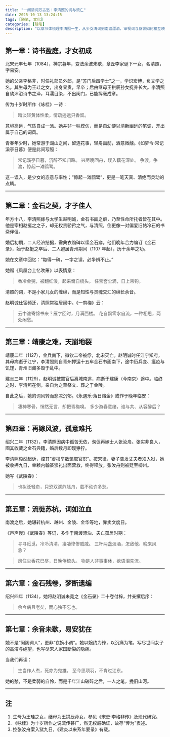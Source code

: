 ```yaml
---
title: "一阕清词万古愁：李清照的词与流亡"
date: 2025-10-13 13:24:15
tags: [随笔, 文化]
categories: [随笔]
description: "以章节体梳理李清照一生，从少女清词到南渡漂泊，审视词与身世如何相互映照。"
---
```


## 第一章：诗书盈庭，才女初成

北宋元丰七年（1084），神宗暮年，变法余波未歇，章丘李家诞下一女，名清照，字易安。

她的父亲李格非，时任礼部员外郎，是“苏门后四学士”之一，学识宏博，负文学之名。其生母为王珪之女，出身显贵，早卒；后由继母王拱辰孙女抚养长大。李清照自幼沐浴诗书之泽，耳濡目染，不出闺门，已能挥毫成章。

传为十岁时所作《咏桂》一诗：

> 暗淡轻黄体性柔，情疏迹远只香留。

意境高远，气质自成一派。她并非一味模仿，而是自幼便以清新幽远的笔调，开出属于自己的词风。

青春年少时，她常游于湖山之间，留连花事，轻舟画舫，酒意微醺。《如梦令·常记溪亭日暮》便是此间写照：

> 常记溪亭日暮，沉醉不知归路。
> 兴尽晚回舟，误入藕花深处。
> 争渡，争渡，惊起一滩鸥鹭。

这一误入，是少女的恣意与率性；“惊起一滩鸥鹭”，更是一笔天真、清绝而灵动的点睛。

---
## 第二章：金石之契，才子佳人

年方十八，李清照嫁与太学生赵明诚，金石书画之癖，乃至性命所托者皆在其中。他是宰相赵挺之之子，却无权贵骄矜之气，与清照，倒更像一对偏爱旧帖冷石的书斋伴侣。

婚后初期，二人经济拮据，需典衣购碑以续金石癖。他们晚年合力编订《金石录》，始于赵挺之卒后、二人避居青州期间（1107 年起），历十余年之功。

她在文章中回忆：“每得一碑，一字之误，必争辨不止。”

她赠《凤凰台上忆吹箫》以表情意：

> 香冷金猊，被翻红浪，起来慵自梳头。
> 任宝奁尘满，日上帘钩。

清照的词，不是小家儿女的缠绵，而是知性与灵魂交汇的绵长余音。

赵明诚仕宦频迁，清照常独居闺中。《一剪梅》云：

> 云中谁寄锦书来？雁字回时，月满西楼。
> 花自飘零水自流，一种相思，两处闲愁。

---
## 第三章：靖康之难，天崩地裂

靖康二年（1127），金兵南下，徽钦二帝被俘，北宋灭亡。赵明诚时任江宁知府，其母病逝于江宁，李清照则自青州押运十五车金石书画南下，途中历兵变、瘟疫与饥馑，青州旧藏多毁于乱中。

建炎三年（1129），赵明诚被罢官后离城南逃，病逝于建康（今南京）途中。临终之时，李清照在侧，亲自为之草祭文、葬之于金陵。

自此之后，她的词风转而悲凉沉郁。《永遇乐·落日熔金》或作于晚年临安：

> 凄神寒骨，悄然无言，却把青梅嗅。
> 多少游春意绪，谁与共、从容醉后？

---
## 第四章：再嫁风波，孤意难托

绍兴二年（1132），李清照因病中孤苦无依，匆促再嫁士人张汝舟。张实非良人，图其收藏之金石典籍，婚后数月即现狰狞。

李清照毅然起诉，控其“虚报举数骗取官职”。按宋律，妻子告发丈夫者须入狱，她被收押九日，幸赖内翰綦崇礼出面营救，终得释放。张汝舟则被贬至柳州。

她写《武陵春》：

> 也拟泛轻舟，只恐双溪舴艋舟，载不动许多愁。

---
## 第五章：流徙苏杭，词如泣血

南渡之后，她辗转杭州、越州、金陵、金华等地，靠卖文度日。

《声声慢》《武陵春》等词，多作于南渡漂泊、夫亡孤居时期：

> 寻寻觅觅，冷冷清清，凄凄惨惨戚戚。
> 三杯两盏淡酒，怎敌他、晚来风急？

> 风住尘香花已尽，日晚倦梳头。
> 物是人非事事休，欲语泪先流。

---
## 第六章：金石残卷，梦断遗编

绍兴四年（1134），她将赵明诚未竟之《金石录》二十卷付梓，并亲撰后序：

> 余今病且老矣，而心独不忘也。

---
## 第七章：余音未歇，易安犹在

她不是“闺阁词人”，更非“哀婉小调”。她以婉约为锋，以沉痛为笔，写尽世间女子的高洁与绝望，也写尽宋人家国断裂的隐痛。

当我们再读：

> 生当作人杰，死亦为鬼雄。
> 至今思项羽，不肯过江东。

她的愁，不是柔弱的自怜，而是千年江山破碎之后，一人之笔，挽旧山河。

---
## 注

1. 生母为王珪之女，继母为王拱辰孙女，参见《宋史·李格非传》及现代研究。
2. 《咏桂》为十岁所作之说流传甚广，然无权威确证，故存“传为”表述。
3. 控张汝舟案入狱九日，《建炎以来系年要录》有载。

